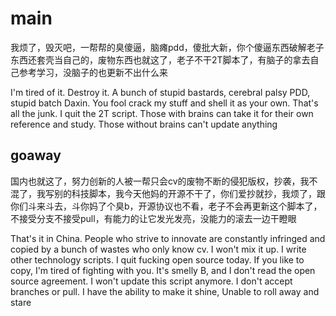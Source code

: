 # main
我烦了，毁灭吧，一帮帮的臭傻逼，脑瘫pdd，傻批大新，你个傻逼东西破解老子东西还套壳当自己的，废物东西也就这了，老子不干2T脚本了，有脑子的拿去自己参考学习，没脑子的也更新不出什么来

I'm tired of it. Destroy it. A bunch of stupid bastards, cerebral palsy PDD, stupid batch Daxin. You fool crack my stuff and shell it as your own. That's all the junk. I quit the 2T script. Those with brains can take it for their own reference and study. Those without brains can't update anything
## goaway
国内也就这了，努力创新的人被一帮只会cv的废物不断的侵犯版权，抄袭，我不混了，我写别的科技脚本，我今天他妈的开源不干了，你们爱抄就抄，我烦了，跟你们斗来斗去，斗你妈了个臭b，开源协议也不看，老子不会再更新这个脚本了，不接受分支不接受pull，有能力的让它发光发亮，没能力的滚去一边干瞪眼

That's it in China. People who strive to innovate are constantly infringed and copied by a bunch of wastes who only know cv. I won't mix it up. I write other technology scripts. I quit fucking open source today. If you like to copy, I'm tired of fighting with you. It's smelly B, and I don't read the open source agreement. I won't update this script anymore. I don't accept branches or pull. I have the ability to make it shine, Unable to roll away and stare
